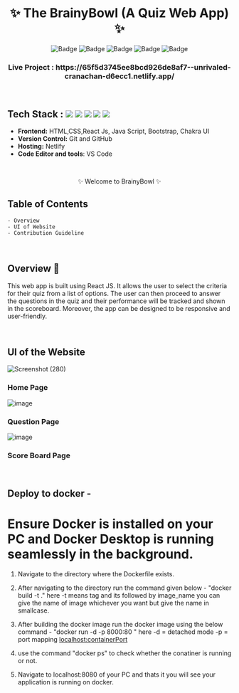 <h1 align="center">
       ✨  The BrainyBowl (A Quiz Web App)  ✨
</h1>

<div align="center">

![Badge](https://img.shields.io/badge/Tech_Stack-HTML-orange) ![Badge](https://img.shields.io/badge/CSS-blue) ![Badge](https://img.shields.io/badge/React_Js-cyan)
 ![Badge](https://img.shields.io/badge/-Java_Script-yellow) ![Badge](https://img.shields.io/badge/Version-1.0-green) 

</div>

<h3 align="center">
          Live Project : https://65f5d3745ee8bcd926de8af7--unrivaled-cranachan-d6ecc1.netlify.app/
</h3>
<br />

## Tech Stack : <img src="https://img.shields.io/badge/html5%20-%23E34F26.svg?&style=for-the-badge&logo=html5&logoColor=white"/> <img src="https://img.shields.io/badge/css3%20-%231572B6.svg?&style=for-the-badge&logo=css3&logoColor=white"/> <img src="https://img.shields.io/badge/react%20-%2314354C.svg?&style=for-the-badge&logo=react&logoColor=white"/> <img src="https://img.shields.io/badge/Bootstrap-563D7C?style=for-the-badge&logo=bootstrap&logoColor=white"/> <img src="https://img.shields.io/badge/Chakra_UI-6066C7?style=for-the-badge&logo=chakraui&logoColor=white"/> 


- **Frontend:** HTML,CSS,React Js, Java Script, Bootstrap, Chakra UI 
- **Version Control:** Git and GitHub
- **Hosting:** Netlify
- **Code Editor and tools**: VS Code

 <br />

   <p align="center">✨ Welcome to BrainyBowl ✨ <br /></p>


## Table of Contents

    - Overview
    - UI of Website
    - Contribution Guideline

 <br />


## Overview 🔨

This web app is built using React JS. It allows the user to select the criteria for their quiz from a list of options. The user can then proceed to answer the questions in the quiz and their performance will be tracked and shown in the scoreboard. Moreover, the app can be designed to be responsive and user-friendly.

  <br />

## UI of the Website

![Screenshot (280)](https://user-images.githubusercontent.com/87645745/206394866-4e74fd37-3af4-4bca-8ebe-f3810598d869.png) 
### Home Page 

![image](https://user-images.githubusercontent.com/87645745/206397113-b70dc86a-c78c-4f6c-bf61-8183c4c07262.png)  
### Question Page 

![image](https://user-images.githubusercontent.com/87645745/206397461-168cfe8f-2cbe-4d5e-a268-3540baf69ca5.png) 
### Score Board Page 

<br/>

## Deploy to docker -

 # Ensure Docker is installed on your PC and Docker Desktop is running seamlessly in the background.

1. Navigate to the directory where the Dockerfile exists.

2. After navigating to the directory run the command given below -
      "docker build -t <image-name> ." 
      here -t means tag and its followed by image_name you can give the name of image whichever you want but give the name in smallcase.

 3. After building the docker image run the docker image using the below command -
      "docker run -d -p 8000:80 <image-name>"
      here -d = detached mode
           -p = port mapping <localhost:containerPort>

4. use the command "docker ps" to check whether the conatiner is running or not.

5. Navigate to localhost:8080 of your PC and thats it you will see your application is running on docker.
